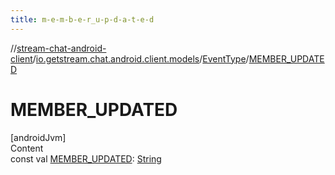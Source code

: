 ```yaml
---
title: m-e-m-b-e-r_u-p-d-a-t-e-d
---
```

//[stream-chat-android-client](../../../index.md)/[io.getstream.chat.android.client.models](../index.md)/[EventType](index.md)/[MEMBER_UPDATED](MEMBER_UPDATED.md)



# MEMBER_UPDATED  
[androidJvm]  
Content  
const val [MEMBER_UPDATED](MEMBER_UPDATED.md): [String](https://kotlinlang.org/api/latest/jvm/stdlib/kotlin/-string/index.html)  



